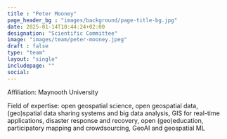 ```yaml
---
title : "Peter Mooney"
page_header_bg : "images/background/page-title-bg.jpg"
date: 2025-01-14T10:44:24+02:00
designation: "Scientific Committee"
image: "images/team/peter-mooney.jpeg"
draft : false
type: "team"
layout: "single"
includepage: ""
social:
---
```


Affiliation: Maynooth University

Field of expertise: open geospatial science, open geospatial data,
(geo)spatial data sharing systems and big data analysis, GIS for real-time
applications, disaster response and recovery, open (geo)education,
participatory mapping and crowdsourcing, GeoAI and geospatial ML
